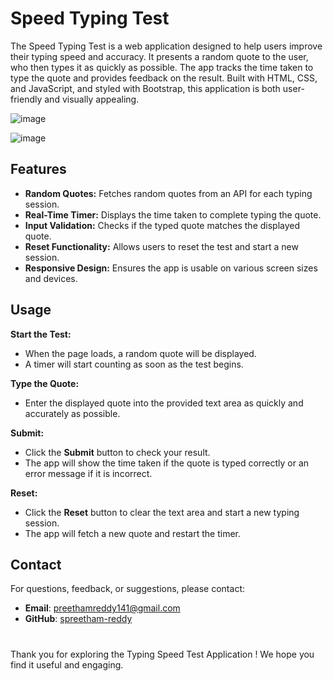 # Speed Typing Test



The Speed Typing Test is a web application designed to help users improve their typing speed and accuracy. It presents a random quote to the user, who then types it as quickly as possible. The app tracks the time taken to type the quote and provides feedback on the result. Built with HTML, CSS, and JavaScript, and styled with Bootstrap, this application is both user-friendly and visually appealing.

![image](https://github.com/user-attachments/assets/4bfee4c5-5e70-4dec-aaab-31638fa525c5)


![image](https://github.com/user-attachments/assets/5eaddc94-29f4-4d67-a644-cdd57292cc86)


## Features

- **Random Quotes:** Fetches random quotes from an API for each typing session.
- **Real-Time Timer:** Displays the time taken to complete typing the quote.
- **Input Validation:** Checks if the typed quote matches the displayed quote.
- **Reset Functionality:** Allows users to reset the test and start a new session.
- **Responsive Design:** Ensures the app is usable on various screen sizes and devices.

## Usage

**Start the Test:**
   - When the page loads, a random quote will be displayed.
   - A timer will start counting as soon as the test begins.

**Type the Quote:**
   - Enter the displayed quote into the provided text area as quickly and accurately as possible.

**Submit:**
   - Click the **Submit** button to check your result.
   - The app will show the time taken if the quote is typed correctly or an error message if it is incorrect.

**Reset:**
   - Click the **Reset** button to clear the text area and start a new typing session.
   - The app will fetch a new quote and restart the timer.


## Contact

For questions, feedback, or suggestions, please contact:

- **Email**: preethamreddy141@gmail.com
- **GitHub**: [spreetham-reddy](https://github.com/spreetham-reddy)

#

Thank you for exploring the Typing Speed Test Application ! We hope you find it useful and engaging.
